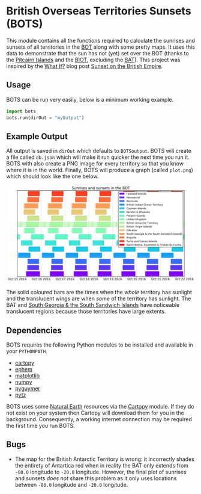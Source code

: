 # British Overseas Territories Sunsets (BOTS)

This module contains all the functions required to calculate the sunrises and sunsets of all territories in the [BOT](https://en.wikipedia.org/wiki/British_Overseas_Territories) along with some pretty maps. It uses this data to demonstrate that the sun has not (yet) set over the BOT (thanks to the [Pitcairn Islands](https://en.wikipedia.org/wiki/Pitcairn_Islands) and the [BIOT](https://en.wikipedia.org/wiki/British_Indian_Ocean_Territory), excluding the [BAT](https://en.wikipedia.org/wiki/British_Antarctic_Territory)). This project was inspired by the [What If?](https://what-if.xkcd.com/) blog post [Sunset on the British Empire](https://what-if.xkcd.com/48/).

## Usage

BOTS can be run very easily, below is a minimum working example.

```python
import bots
bots.run(dirOut = "myOutput")
```

## Example Output

All output is saved in `dirOut` which defaults to `BOTSoutput`. BOTS will create a file called `db.json` which will make it run quicker the next time you run it. BOTS with also create a PNG image for every territory so that you know where it is in the world. Finally, BOTS will produce a graph (called `plot.png`) which should look like the one below.

![BOTS output](output/plot.png)

The solid coloured bars are the times when the *whole* territory has sunlight and the translucent wings are when *some* of the territory has sunlight. The BAT and [South Georgia & the South Sandwich Islands](https://en.wikipedia.org/wiki/South_Georgia_and_the_South_Sandwich_Islands) have noticeable translucent regions because those territories have large extents.

## Dependencies

BOTS requires the following Python modules to be installed and available in your `PYTHONPATH`.

* [cartopy](https://pypi.python.org/pypi/Cartopy)
* [ephem](https://pypi.python.org/pypi/ephem)
* [matplotlib](https://pypi.python.org/pypi/matplotlib)
* [numpy](https://pypi.python.org/pypi/numpy)
* [pyguymer](https://github.com/Guymer/PyGuymer)
* [pytz](https://pypi.python.org/pypi/pytz)

BOTS uses some [Natural Earth](http://www.naturalearthdata.com/) resources via the [Cartopy](http://scitools.org.uk/cartopy/) module. If they do not exist on your system then Cartopy will download them for you in the background. Consequently, a working internet connection may be required the first time you run BOTS.

## Bugs

* The map for the British Antarctic Territory is wrong: it incorrectly shades the entirety of Antartica red when in reality the BAT only extends from `-80.0` longitude to `-20.0` longitude. However, the final plot of sunrises and sunsets *does not* share this problem as it only uses locations between `-80.0` longitude and `-20.0` longitude.
